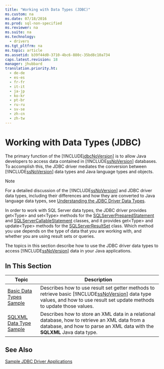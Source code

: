 ```yaml
---
title: "Working with Data Types (JDBC)"
ms.custom: na
ms.date: 07/18/2016
ms.prod: sql-non-specified
ms.reviewer: na
ms.suite: na
ms.technology: 
  - drivers
ms.tgt_pltfrm: na
ms.topic: article
ms.assetid: b39f44d0-3710-4bc6-880c-35bd8c10a734
caps.latest.revision: 18
manager: jhubbard
translation.priority.ht: 
  - de-de
  - es-es
  - fr-fr
  - it-it
  - ja-jp
  - ko-kr
  - pt-br
  - ru-ru
  - sv-se
  - zh-cn
  - zh-tw
---
```

# Working with Data Types (JDBC)
  The primary function of the [!INCLUDE[jdbcNoVersion](../content/includes/jdbcNoVersion_md.md)] is to allow Java developers to access data contained in [!INCLUDE[ssNoVersion](../content/includes/ssNoVersion_md.md)] databases. To accomplish this, the JDBC driver mediates the conversion between [!INCLUDE[ssNoVersion](../content/includes/ssNoVersion_md.md)] data types and Java language types and objects.  
  
> [!NOTE]  
>  For a detailed discussion of the [!INCLUDE[ssNoVersion](../content/includes/ssNoVersion_md.md)] and JDBC driver data types, including their differences and how they are converted to Java language data types, see [Understanding the JDBC Driver Data Types](../content/Understanding-the-JDBC-Driver-Data-Types.md).  
  
 In order to work with SQL Server data types, the JDBC driver provides get<Type\> and set<Type\> methods for the [SQLServerPreparedStatement](../content/SQLServerPreparedStatement-Class.md) and [SQLServerCallableStatement](../content/SQLServerCallableStatement-Class.md) classes, and it provides get<Type\> and update<Type\> methods for the [SQLServerResultSet](../content/SQLServerResultSet-Class.md) class. Which method you use depends on the type of data that you are working with, and whether you are using result sets or queries.  
  
 The topics in this section describe how to use the JDBC driver data types to access [!INCLUDE[ssNoVersion](../content/includes/ssNoVersion_md.md)] data in your Java applications.  
  
## In This Section  
  
|Topic|Description|  
|-----------|-----------------|  
|[Basic Data Types Sample](../content/Basic-Data-Types-Sample.md)|Describes how to use result set getter methods to retrieve basic [!INCLUDE[ssNoVersion](../content/includes/ssNoVersion_md.md)] data type values, and how to use result set update methods to update those values.|  
|[SQLXML Data Type Sample](../content/SQLXML-Data-Type-Sample.md)|Describes how to store an XML data in a relational database, how to retrieve an XML data from a database, and how to parse an XML data with the **SQLXML** Java data type.|  
  
## See Also  
 [Sample JDBC Driver Applications](../content/Sample-JDBC-Driver-Applications.md)  
  
  